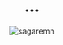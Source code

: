 <h1 align="center">...</h1>

<p align="center"><img align="center" src="https://github-readme-streak-stats.herokuapp.com/?user=sagarEmn&" alt="sagaremn" /></p>
